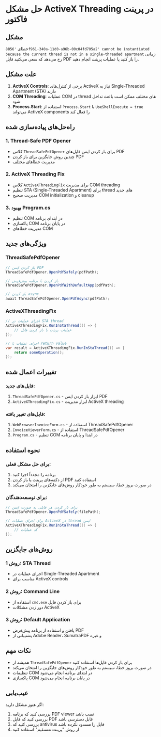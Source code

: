 # حل مشکل ActiveX Threading در پرینت فاکتور

## مشکل
خطای `'8856f961-340a-11d0-a96b-00c04fd705a2' cannot be instantiated because the current thread is not in a single-threaded apartment` زمانی رخ می‌دهد که سعی می‌کنید فایل PDF را باز کنید یا عملیات پرینت انجام دهید.

## علت مشکل
1. **ActiveX Controls**: برخی از کنترل‌های ActiveX نیاز به Single-Threaded Apartment (STA) دارند
2. **COM Threading**: عملیات COM در thread های مختلف ممکن است باعث تداخل شود
3. **Process.Start**: استفاده از `Process.Start` با `UseShellExecute = true` می‌تواند ActiveX components را فعال کند

## راه‌حل‌های پیاده‌سازی شده

### 1. Thread-Safe PDF Opener
- کلاس `ThreadSafePdfOpener` برای باز کردن ایمن فایل‌های PDF
- چندین روش جایگزین برای باز کردن PDF
- مدیریت خطاهای مختلف

### 2. ActiveX Threading Fix
- کلاس `ActiveXThreadingFix` برای مدیریت COM threading
- تنظیم STA (Single-Threaded Apartment) برای thread های جدید
- مدیریت صحیح COM initialization و cleanup

### 3. بهبود Program.cs
- تنظیم COM در ابتدای برنامه
- پاکسازی COM در پایان برنامه
- مدیریت خطاهای COM

## ویژگی‌های جدید

### ThreadSafePdfOpener
```csharp
// باز کردن ایمن PDF
ThreadSafePdfOpener.OpenPdfSafely(pdfPath);

// باز کردن با برنامه پیش‌فرض
ThreadSafePdfOpener.OpenPdfWithDefaultApp(pdfPath);

// باز کردن async
await ThreadSafePdfOpener.OpenPdfAsync(pdfPath);
```

### ActiveXThreadingFix
```csharp
// اجرای عملیات در STA thread
ActiveXThreadingFix.RunInStaThread(() => {
    // عملیات پرینت یا باز کردن فایل
});

// اجرای عملیات با return value
var result = ActiveXThreadingFix.RunInStaThread(() => {
    return someOperation();
});
```

## تغییرات اعمال شده

### فایل‌های جدید:
1. `ThreadSafePdfOpener.cs` - ابزار باز کردن ایمن PDF
2. `ActiveXThreadingFix.cs` - ابزار مدیریت ActiveX threading

### فایل‌های تغییر یافته:
1. `WebBrowserInvoiceForm.cs` - استفاده از ThreadSafePdfOpener
2. `InvoiceViewerForm.cs` - استفاده از ThreadSafePdfOpener
3. `Program.cs` - تنظیم COM در ابتدا و پایان برنامه

## نحوه استفاده

### برای حل مشکل فعلی:
1. برنامه را مجدداً اجرا کنید
2. از دکمه‌های پرینت یا باز کردن PDF استفاده کنید
3. در صورت بروز خطا، سیستم به طور خودکار روش‌های جایگزین را امتحان می‌کند

### برای توسعه‌دهندگان:
```csharp
// برای باز کردن هر فایلی به صورت ایمن
ThreadSafePdfOpener.OpenPdfSafely(filePath);

// برای اجرای عملیات ActiveX در thread ایمن
ActiveXThreadingFix.RunInStaThread(() => {
    // کد عملیات
});
```

## روش‌های جایگزین

### روش 1: STA Thread
- اجرای عملیات در Single-Threaded Apartment
- مناسب برای ActiveX controls

### روش 2: Command Line
- استفاده از `cmd.exe` برای باز کردن فایل
- دور زدن مشکلات ActiveX

### روش 3: Default Application
- یافتن و استفاده از برنامه پیش‌فرض PDF
- پشتیبانی از Adobe Reader، SumatraPDF و غیره

## نکات مهم
- همیشه از `ThreadSafePdfOpener` برای باز کردن فایل‌ها استفاده کنید
- در صورت بروز خطا، سیستم به طور خودکار روش‌های جایگزین را امتحان می‌کند
- تنظیمات COM در ابتدای برنامه انجام می‌شود
- پاکسازی COM در پایان برنامه انجام می‌شود

## عیب‌یابی
اگر هنوز مشکل دارید:
1. بررسی کنید که برنامه PDF viewer نصب باشد
2. بررسی کنید که فایل PDF قابل دسترسی باشد
3. بررسی کنید که antivirus فایل را مسدود نکرده باشد
4. از روش "پرینت مستقیم" استفاده کنید 